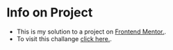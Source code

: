 # Info on Project
- This is my solution to a project on [Frontend Mentor.](www.frontendmentor.io).
- To visit this challange [click here.](https://www.frontendmentor.io/challenges/newsletter-signup-form-with-success-message-3FC1AZbNrv).
